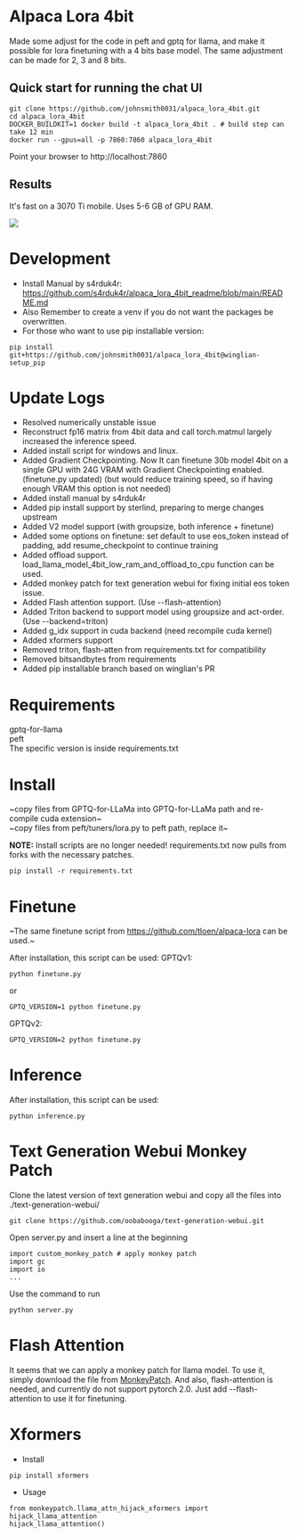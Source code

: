 # Alpaca Lora 4bit
Made some adjust for the code in peft and gptq for llama, and make it possible for lora finetuning with a 4 bits base model. The same adjustment can be made for 2, 3 and 8 bits.

## Quick start for running the chat UI

```
git clone https://github.com/johnsmith0031/alpaca_lora_4bit.git
cd alpaca_lora_4bit
DOCKER_BUILDKIT=1 docker build -t alpaca_lora_4bit . # build step can take 12 min
docker run --gpus=all -p 7860:7860 alpaca_lora_4bit
```
Point your browser to http://localhost:7860

## Results
It's fast on a 3070 Ti mobile.  Uses 5-6 GB of GPU RAM.

![](alpaca_lora_4bit_penguin_fact.gif)

# Development
* Install Manual by s4rduk4r: https://github.com/s4rduk4r/alpaca_lora_4bit_readme/blob/main/README.md
* Also Remember to create a venv if you do not want the packages be overwritten.
* For those who want to use pip installable version:
```
pip install git+https://github.com/johnsmith0031/alpaca_lora_4bit@winglian-setup_pip
```

# Update Logs
* Resolved numerically unstable issue
* Reconstruct fp16 matrix from 4bit data and call torch.matmul largely increased the inference speed.
* Added install script for windows and linux.
* Added Gradient Checkpointing. Now It can finetune 30b model 4bit on a single GPU with 24G VRAM with Gradient Checkpointing enabled. (finetune.py updated) (but would reduce training speed, so if having enough VRAM this option is not needed)
* Added install manual by s4rduk4r
* Added pip install support by sterlind, preparing to merge changes upstream
* Added V2 model support (with groupsize, both inference + finetune)
* Added some options on finetune: set default to use eos_token instead of padding, add resume_checkpoint to continue training
* Added offload support. load_llama_model_4bit_low_ram_and_offload_to_cpu function can be used.
* Added monkey patch for text generation webui for fixing initial eos token issue.
* Added Flash attention support. (Use --flash-attention)
* Added Triton backend to support model using groupsize and act-order. (Use --backend=triton)
* Added g_idx support in cuda backend (need recompile cuda kernel)
* Added xformers support
* Removed triton, flash-atten from requirements.txt for compatibility
* Removed bitsandbytes from requirements
* Added pip installable branch based on winglian's PR

# Requirements
gptq-for-llama <br>
peft<br>
The specific version is inside requirements.txt<br>

# Install
~copy files from GPTQ-for-LLaMa into GPTQ-for-LLaMa path and re-compile cuda extension~<br>
~copy files from peft/tuners/lora.py to peft path, replace it~<br>

**NOTE:** Install scripts are no longer needed! requirements.txt now pulls from forks with the necessary patches.

```
pip install -r requirements.txt
```

# Finetune
~The same finetune script from https://github.com/tloen/alpaca-lora can be used.~<br>

After installation, this script can be used:
GPTQv1:

```
python finetune.py
```
or
```
GPTQ_VERSION=1 python finetune.py
```

GPTQv2:
```
GPTQ_VERSION=2 python finetune.py
```

# Inference

After installation, this script can be used:

```
python inference.py
```

# Text Generation Webui Monkey Patch

Clone the latest version of text generation webui and copy all the files into ./text-generation-webui/
```
git clone https://github.com/oobabooga/text-generation-webui.git
```

Open server.py and insert a line at the beginning
```
import custom_monkey_patch # apply monkey patch
import gc
import io
...
```

Use the command to run

```
python server.py
```

# Flash Attention

It seems that we can apply a monkey patch for llama model. To use it, simply download the file from [MonkeyPatch](https://github.com/lm-sys/FastChat/blob/daa9c11080ceced2bd52c3e0027e4f64b1512683/fastchat/train/llama_flash_attn_monkey_patch.py). And also, flash-attention is needed, and currently do not support pytorch 2.0.
Just add --flash-attention to use it for finetuning.


# Xformers

* Install
```
pip install xformers
```

* Usage
```
from monkeypatch.llama_attn_hijack_xformers import hijack_llama_attention
hijack_llama_attention()
```
